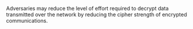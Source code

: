 Adversaries may reduce the level of effort required to decrypt data transmitted over the network by reducing the cipher strength of encrypted communications.
